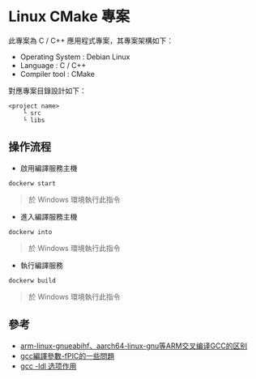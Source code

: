 # Linux CMake 專案

此專案為 C / C++ 應用程式專案，其專案架構如下：

+ Operating System : Debian Linux
+ Language : C / C++
+ Compiler tool : CMake

對應專案目錄設計如下：

```
<project name>
    └ src
    └ libs
```

## 操作流程

+ 啟用編譯服務主機

```
dockerw start
```
> 於 Windows 環境執行此指令

+ 進入編譯服務主機

```
dockerw into
```
> 於 Windows 環境執行此指令

+ 執行編譯服務

```
dockerw build
```
> 於 Windows 環境執行此指令

## 參考

+ [arm-linux-gnueabihf、aarch64-linux-gnu等ARM交叉编译GCC的区别](https://blog.csdn.net/Namcodream521/article/details/88379307)
+ [gcc編譯參數-fPIC的一些問題](https://jasonblog.github.io/note/linked_and_loader/gccbian_yi_can_6570-_fpic_de_yi_xie_wen_ti.html)
+ [gcc -ldl 选项作用](https://www.cnblogs.com/SZxiaochun/p/7718621.html)

